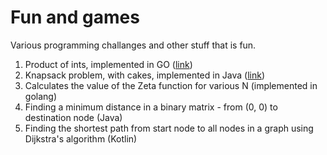 Fun and games
=============

Various programming challanges and other stuff that is fun.

1. Product of ints, implemented in GO ([link](https://github.com/tmescic/fun-and-games/tree/master/product_of_ints))
2. Knapsack problem, with cakes, implemented in Java ([link](https://github.com/tmescic/fun-and-games/tree/master/cakes))
3. Calculates the value of the Zeta function for various N (implemented in golang)
4. Finding a minimum distance in a binary matrix - from (0, 0) to destination node (Java)
5. Finding the shortest path from start node to all nodes in a graph using Dijkstra's algorithm (Kotlin)
